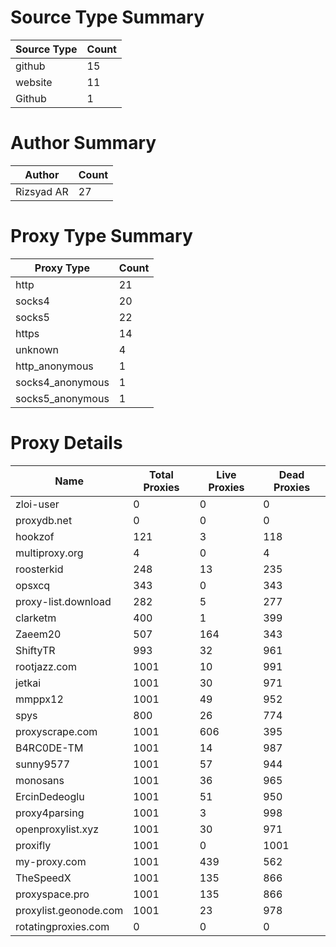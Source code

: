 # Source Type Summary

| Source Type | Count |
|-------------|-------|
| github | 15 |
| website | 11 |
| Github | 1 |


# Author Summary

| Author | Count |
|--------|-------|
| Rizsyad AR | 27 |


# Proxy Type Summary

| Proxy Type | Count |
|------------|-------|
| http | 21 |
| socks4 | 20 |
| socks5 | 22 |
| https | 14 |
| unknown | 4 |
| http_anonymous | 1 |
| socks4_anonymous | 1 |
| socks5_anonymous | 1 |


# Proxy Details

| Name | Total Proxies | Live Proxies | Dead Proxies |
|------|---------------|--------------|---------------|
| zloi-user | 0 | 0 | 0 |
| proxydb.net | 0 | 0 | 0 |
| hookzof | 121 | 3 | 118 |
| multiproxy.org | 4 | 0 | 4 |
| roosterkid | 248 | 13 | 235 |
| opsxcq | 343 | 0 | 343 |
| proxy-list.download | 282 | 5 | 277 |
| clarketm | 400 | 1 | 399 |
| Zaeem20 | 507 | 164 | 343 |
| ShiftyTR | 993 | 32 | 961 |
| rootjazz.com | 1001 | 10 | 991 |
| jetkai | 1001 | 30 | 971 |
| mmppx12 | 1001 | 49 | 952 |
| spys | 800 | 26 | 774 |
| proxyscrape.com | 1001 | 606 | 395 |
| B4RC0DE-TM | 1001 | 14 | 987 |
| sunny9577 | 1001 | 57 | 944 |
| monosans | 1001 | 36 | 965 |
| ErcinDedeoglu | 1001 | 51 | 950 |
| proxy4parsing | 1001 | 3 | 998 |
| openproxylist.xyz | 1001 | 30 | 971 |
| proxifly | 1001 | 0 | 1001 |
| my-proxy.com | 1001 | 439 | 562 |
| TheSpeedX | 1001 | 135 | 866 |
| proxyspace.pro | 1001 | 135 | 866 |
| proxylist.geonode.com | 1001 | 23 | 978 |
| rotatingproxies.com | 0 | 0 | 0 |
